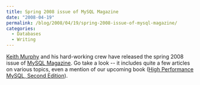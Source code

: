 ```yaml
---
title: Spring 2008 issue of MySQL Magazine
date: "2008-04-19"
permalink: /blog/2008/04/19/spring-2008-issue-of-mysql-magazine/
categories:
  - Databases
  - Writing
---
```

[Keith Murphy][1] and his hard-working crew have released the spring 2008 issue of [MySQL Magazine][2]. Go take a look -- it includes quite a few articles on various topics, even a mention of our upcoming book ([High Performance MySQL, Second Edition][3]).

 [1]: http://www.paragon-cs.com/
 [2]: http://www.paragon-cs.com/mag/
 [3]: http://www.amazon.com/gp/product/0596101716?ie=UTF8&#038;tag=xaprb-20&#038;link_code=as3&#038;camp=211189&#038;creative=373489&#038;creativeASIN=0596101716
